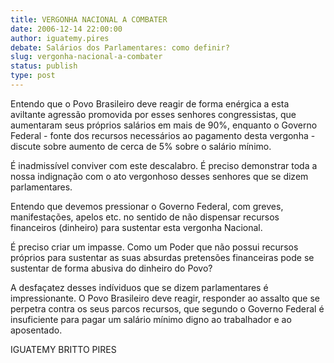 ```yaml
---
title: VERGONHA NACIONAL A COMBATER
date: 2006-12-14 22:00:00
author: iguatemy.pires
debate: Salários dos Parlamentares: como definir?
slug: vergonha-nacional-a-combater
status: publish 
type: post
---
```


Entendo que o Povo Brasileiro deve reagir de forma enérgica a esta aviltante agressão promovida por esses senhores congressistas, que aumentaram seus próprios salários em mais de 90%, enquanto o Governo Federal - fonte dos recursos necessários ao pagamento desta vergonha - discute sobre aumento de cerca de 5% sobre o salário mínimo.  

É inadmissível conviver com este descalabro. É preciso demonstrar toda a nossa indignação com o ato vergonhoso desses senhores que se dizem parlamentares.  

Entendo que devemos pressionar o Governo Federal, com greves, manifestações, apelos etc. no sentido de não dispensar recursos financeiros (dinheiro) para sustentar esta vergonha Nacional.  

É preciso criar um impasse. Como um Poder que não possui recursos próprios para sustentar as suas absurdas pretensões financeiras pode se sustentar de forma abusiva do dinheiro do Povo?  

A desfaçatez desses indíviduos que se dizem parlamentares é impressionante. O Povo Brasileiro deve reagir, responder ao assalto que se perpetra contra os seus parcos recursos, que segundo o Governo Federal é insuficiente para pagar um salário mínimo digno ao trabalhador e ao aposentado.  

IGUATEMY BRITTO PIRES
